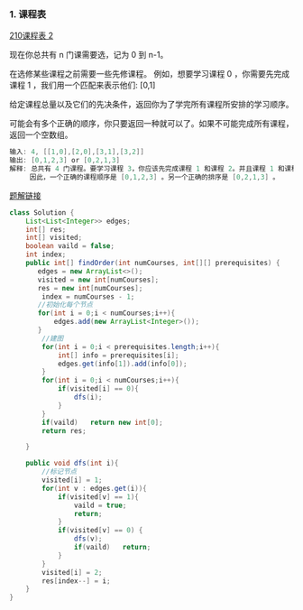 ### 1. 课程表

[210课程表 2](https://leetcode-cn.com/problems/course-schedule-ii/)

现在你总共有 n 门课需要选，记为 0 到 n-1。

在选修某些课程之前需要一些先修课程。 例如，想要学习课程 0 ，你需要先完成课程 1 ，我们用一个匹配来表示他们: [0,1]

给定课程总量以及它们的先决条件，返回你为了学完所有课程所安排的学习顺序。

可能会有多个正确的顺序，你只要返回一种就可以了。如果不可能完成所有课程，返回一个空数组。

```java
输入: 4, [[1,0],[2,0],[3,1],[3,2]]
输出: [0,1,2,3] or [0,2,1,3]
解释: 总共有 4 门课程。要学习课程 3，你应该先完成课程 1 和课程 2。并且课程 1 和课程 2 都应该排在课程 0 之后。
     因此，一个正确的课程顺序是 [0,1,2,3] 。另一个正确的排序是 [0,2,1,3] 。

```

[题解链接](https://leetcode-cn.com/problems/course-schedule-ii/solution/ke-cheng-biao-ii-by-leetcode-solution/)

```JAVA
class Solution {
    List<List<Integer>> edges;
    int[] res;
    int[] visited;
    boolean vaild = false;
    int index;
    public int[] findOrder(int numCourses, int[][] prerequisites) {
       edges = new ArrayList<>();
       visited = new int[numCourses];
       res = new int[numCourses];
        index = numCourses - 1; 
       //初始化每个节点
       for(int i = 0;i < numCourses;i++){
           edges.add(new ArrayList<Integer>());
       }
        //建图
        for(int i = 0;i < prerequisites.length;i++){
            int[] info = prerequisites[i];
            edges.get(info[1]).add(info[0]);
        }
        for(int i = 0;i < numCourses;i++){
            if(visited[i] == 0){
                dfs(i);
            }
        }
        if(vaild)   return new int[0];
        return res;

    }

    public void dfs(int i){
        //标记节点
        visited[i] = 1;
        for(int v : edges.get(i)){
            if(visited[v] == 1){
                vaild = true;
                return;
            }
            if(visited[v] == 0) {
                dfs(v);
                if(vaild)   return;
            }        
        }
        visited[i] = 2;
        res[index--] = i;
    }
}
```

